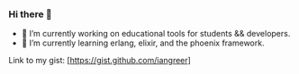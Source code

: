 ### Hi there 👋

<!--
**iangreer/iangreer** is a ✨ _special_ ✨ repository because its `README.md` (this file) appears on your GitHub profile.

Here are some ideas to get you started: -->

- 🔭 I’m currently working on educational tools for students && developers.
- 🌱 I’m currently learning erlang, elixir, and the phoenix framework.

<!-- 
- 💬 Ask me about 
- 👯 I’m looking to collaborate on ... 
- 🤔 I’m looking for help with ... 
-->

Link to my gist: [https://gist.github.com/iangreer]

